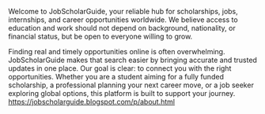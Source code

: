 Welcome to JobScholarGuide, your reliable hub for scholarships, jobs, internships, and career opportunities worldwide. We believe access to education and work should not depend on background, nationality, or financial status, but be open to everyone willing to grow.

Finding real and timely opportunities online is often overwhelming. JobScholarGuide makes that search easier by bringing accurate and trusted updates in one place. Our goal is clear: to connect you with the right opportunities. Whether you are a student aiming for a fully funded scholarship, a professional planning your next career move, or a job seeker exploring global options, this platform is built to support your journey.
https://jobscholarguide.blogspot.com/p/about.html